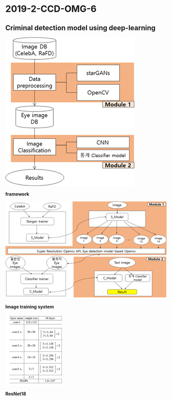 # 2019-2-CCD-OMG-6
**Criminal detection model using deep-learning**
---
![framework](./framework1.png)

**framework**

![Image training system](./image_training_process.png)

**Image training system**

![ResNet18](./ResNet18.png)

**ResNet18**
